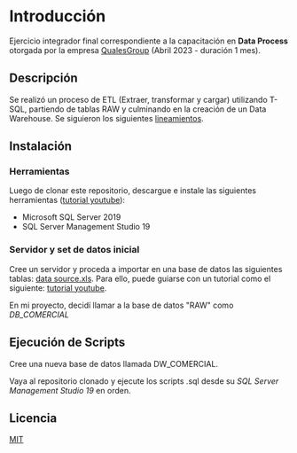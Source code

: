 # Introducción
Ejercicio integrador final correspondiente a la capacitación en **Data Process** otorgada por la empresa [QualesGroup](https://www.linkedin.com/company/quales-group/) (Abril 2023 - duración 1 mes).

## Descripción
Se realizó un proceso de ETL (Extraer, transformar y cargar) utilizando T-SQL, partiendo de tablas RAW y culminando en la creación de un Data Warehouse.
Se siguieron los siguientes [lineamientos](https://drive.google.com/file/d/1_f0ZJjWvEMIoeRcEbkYlC6vX221jZ_c9/view?usp=sharing).

## Instalación
### Herramientas
Luego de clonar este repositorio, descargue e instale las siguientes herramientas ([tutorial youtube](https://youtu.be/mA1qoWdNCOE)):
* Microsoft SQL Server 2019
* SQL Server Management Studio 19

### Servidor y set de datos inicial
Cree un servidor y proceda a importar en una base de datos las siguientes tablas: [data source.xls](https://docs.google.com/spreadsheets/d/1j57ohUtzJRWUkcCD_Q9UpAFa8RW5V1Gr/edit?usp=drive_link&ouid=114615854952049781502&rtpof=true&sd=true).
Para ello, puede guiarse con un tutorial como el siguiente: [tutorial youtube](https://youtu.be/ncqQxbdsNUw).

En mi proyecto, decidí llamar a la base de datos "RAW" como *DB_COMERCIAL*

## Ejecución de Scripts
Cree una nueva base de datos llamada DW_COMERCIAL.

Vaya al repositorio clonado y ejecute los scripts .sql desde su *SQL Server Management Studio 19* en orden.

## Licencia

[MIT](https://choosealicense.com/licenses/mit/)




